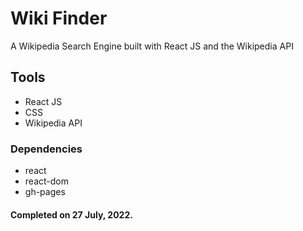 # Wiki Finder
A Wikipedia Search Engine built with React JS and the Wikipedia API

## Tools
- React JS
- CSS
- Wikipedia API

### Dependencies
- react
- react-dom
- gh-pages

#### Completed on 27 July, 2022.